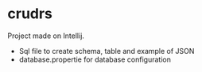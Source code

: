 # crudrs

Project made on Intellij.

- Sql file to create schema, table and example of JSON
- database.propertie for database configuration
